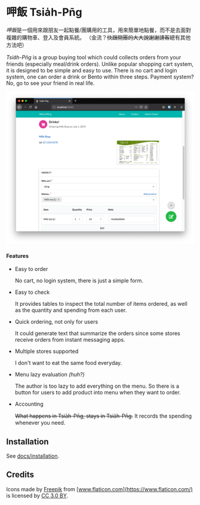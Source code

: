 # 呷飯 Tsia̍h-Pn̄g

*呷飯*是一個用來跟朋友一起點餐/團購用的工具，用來簡單地點餐，而不是去面對複雜的購物車、登入及會員系統。
（金流？<s>快跟開團的大大說謝謝請客</s>總有其他方法吧）

*Tsia̍h-Pn̄g* is a group buying tool which could collects orders from your friends (especially meal/drink orders).
Unlike popular shopping cart system, it is designed to be simple and easy to use. There is no cart and login system, one can order a drink or Bento within three steps.
Payment system? No, go to see your friend in real life.

![Quick ordering](docs/images/quick_ordering.png)


#### Features

+ Easy to order

  No cart, no login system, there is just a simple form.

+ Easy to check

  It provides tables to inspect the total number of items ordered, as well as the quantity and spending from each user.

+ Quick ordering, not only for users

  It could generate text that summarize the orders since some stores receive orders from instant messaging apps.

+ Multiple stores supported

  I don't want to eat the same food everyday.

+ Menu lazy evaluation *(huh?)*

  The author is too lazy to add everything on the menu.
  So there is a button for users to add product into menu when they want to order.

+ Accounting

  <s>What happens in Tsia̍h-Pn̄g, stays in Tsia̍h-Pn̄g.</s>
  It records the spending whenever you need.


## Installation

See [docs/installation](docs/installation.md).


## Credits

Icons made by [Freepik](https://www.freepik.com/) from [www.flaticon.com](https://www.flaticon.com/) is licensed by [CC 3.0 BY](http://creativecommons.org/licenses/by/3.0/).
